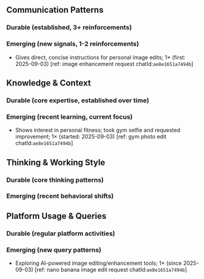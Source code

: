 ## Communication Patterns
### Durable (established, 3+ reinforcements)

### Emerging (new signals, 1-2 reinforcements)
- Gives direct, concise instructions for personal image edits; 1× (first: 2025-09-03) [ref: image enhancement request chatId:`ae8e1651a7494b`]

## Knowledge & Context
### Durable (core expertise, established over time)

### Emerging (recent learning, current focus)
- Shows interest in personal fitness; took gym selfie and requested improvement; 1× (started: 2025-09-03) [ref: gym photo edit chatId:`ae8e1651a7494b`]

## Thinking & Working Style
### Durable (core thinking patterns)

### Emerging (recent behavioral shifts)

## Platform Usage & Queries
### Durable (regular platform activities)

### Emerging (new query patterns)
- Exploring AI-powered image editing/enhancement tools; 1× (since 2025-09-03) [ref: nano banana image edit request chatId:`ae8e1651a7494b`]
